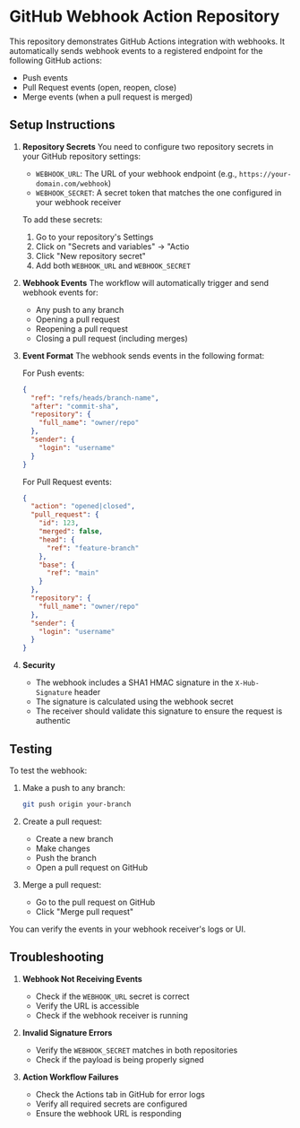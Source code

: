 # GitHub Webhook Action Repository

This repository demonstrates GitHub Actions integration with webhooks. It automatically sends webhook events to a registered endpoint for the following GitHub actions:
- Push events
- Pull Request events (open, reopen, close)
- Merge events (when a pull request is merged)

## Setup Instructions

1. **Repository Secrets**
   You need to configure two repository secrets in your GitHub repository settings:
   - `WEBHOOK_URL`: The URL of your webhook endpoint (e.g., `https://your-domain.com/webhook`)
   - `WEBHOOK_SECRET`: A secret token that matches the one configured in your webhook receiver

   To add these secrets:
   1. Go to your repository's Settings
   2. Click on "Secrets and variables" → "Actio
   3. Click "New repository secret"
   4. Add both `WEBHOOK_URL` and `WEBHOOK_SECRET`

2. **Webhook Events**
   The workflow will automatically trigger and send webhook events for:
   - Any push to any branch
   - Opening a pull request
   - Reopening a pull request
   - Closing a pull request (including merges)

3. **Event Format**
   The webhook sends events in the following format:

   For Push events:
   ```json
   {
     "ref": "refs/heads/branch-name",
     "after": "commit-sha",
     "repository": {
       "full_name": "owner/repo"
     },
     "sender": {
       "login": "username"
     }
   }
   ```

   For Pull Request events:
   ```json
   {
     "action": "opened|closed",
     "pull_request": {
       "id": 123,
       "merged": false,
       "head": {
         "ref": "feature-branch"
       },
       "base": {
         "ref": "main"
       }
     },
     "repository": {
       "full_name": "owner/repo"
     },
     "sender": {
       "login": "username"
     }
   }
   ```

4. **Security**
   - The webhook includes a SHA1 HMAC signature in the `X-Hub-Signature` header
   - The signature is calculated using the webhook secret
   - The receiver should validate this signature to ensure the request is authentic

## Testing

To test the webhook:

1. Make a push to any branch:
   ```bash
   git push origin your-branch
   ```

2. Create a pull request:
   - Create a new branch
   - Make changes
   - Push the branch
   - Open a pull request on GitHub

3. Merge a pull request:
   - Go to the pull request on GitHub
   - Click "Merge pull request"

You can verify the events in your webhook receiver's logs or UI.

## Troubleshooting

1. **Webhook Not Receiving Events**
   - Check if the `WEBHOOK_URL` secret is correct
   - Verify the URL is accessible
   - Check if the webhook receiver is running

2. **Invalid Signature Errors**
   - Verify the `WEBHOOK_SECRET` matches in both repositories
   - Check if the payload is being properly signed

3. **Action Workflow Failures**
   - Check the Actions tab in GitHub for error logs
   - Verify all required secrets are configured
   - Ensure the webhook URL is responding 